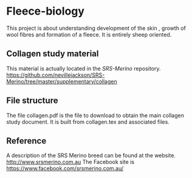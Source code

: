# Fleece-biology #
This project is about understanding  development of the skin , growth of wool fibres and formation of a fleece. It is entirely sheep oriented.

## Collagen study material ##
 This material is actually located in the _SRS-Merino_ repository.
https://github.com/nevillejackson/SRS-Merino/tree/master/supplementary/collagen

## File structure ##
The file collagen.pdf is the file to download to obtain the main collagen study 
document. It is built from collagen.tex and associated files.


## Reference ##
A description of the SRS Merino breed can be found at the website.
http://www.srsmerino.com.au
The Facebook site is  https://www.facebook.com/srsmerino.com.au/

